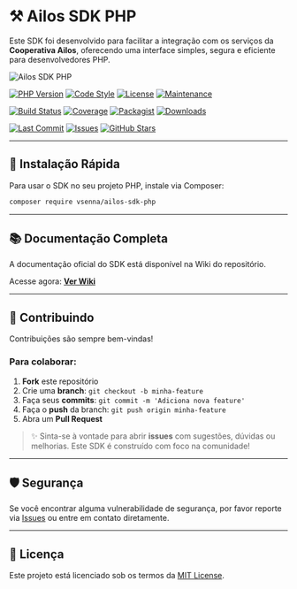 # ⚒️ Ailos SDK PHP
Este SDK foi desenvolvido para facilitar a integração com os serviços da **Cooperativa Ailos**, oferecendo uma interface simples, segura e eficiente para desenvolvedores PHP.

![Ailos SDK PHP](https://github.com/user-attachments/assets/03c1bd87-09e9-419b-af48-196d3a0956cd)

[![PHP Version](https://img.shields.io/badge/php-%3E%3D7.4-blue.svg)](https://www.php.net/)
[![Code Style](https://img.shields.io/badge/code_style-PSR--12-blue)](https://www.php-fig.org/psr/psr-12/)
[![License](https://img.shields.io/github/license/ViniciusDeSenna/ailos-sdk-php)](LICENSE)
[![Maintenance](https://img.shields.io/maintenance/yes/2025)]()

[![Build Status](https://img.shields.io/github/actions/workflow/status/ViniciusDeSenna/ailos-sdk-php/php.yml?branch=main)](https://github.com/ViniciusDeSenna/ailos-sdk-php/actions)
[![Coverage](https://img.shields.io/codecov/c/github/ViniciusDeSenna/ailos-sdk-php)](https://codecov.io/gh/ViniciusDeSenna/ailos-sdk-php)
[![Packagist](https://img.shields.io/packagist/v/vsenna/ailos-sdk-php)](https://packagist.org/packages/vsenna/ailos-sdk-php)
[![Downloads](https://img.shields.io/packagist/dt/vsenna/ailos-sdk-php)](https://packagist.org/packages/vsenna/ailos-sdk-php)

[![Last Commit](https://img.shields.io/github/last-commit/ViniciusDeSenna/ailos-sdk-php)](https://github.com/ViniciusDeSenna/ailos-sdk-php/commits)
[![Issues](https://img.shields.io/github/issues/ViniciusDeSenna/ailos-sdk-php)](https://github.com/ViniciusDeSenna/ailos-sdk-php/issues)
[![GitHub Stars](https://img.shields.io/github/stars/ViniciusDeSenna/ailos-sdk-php?style=social)](https://github.com/ViniciusDeSenna/ailos-sdk-php/stargazers)

---

## 🚀 Instalação Rápida

Para usar o SDK no seu projeto PHP, instale via Composer:

```bash
composer require vsenna/ailos-sdk-php
```

---

## 📚 Documentação Completa

A documentação oficial do SDK está disponível na Wiki do repositório.

Acesse agora: [**Ver Wiki**](https://github.com/ViniciusDeSenna/ailos-sdk-php/wiki)

---

## 🤝 Contribuindo

Contribuições são sempre bem-vindas!

### Para colaborar:

1. **Fork** este repositório  
2. Crie uma **branch**: `git checkout -b minha-feature`  
3. Faça seus **commits**: `git commit -m 'Adiciona nova feature'`  
4. Faça o **push** da branch: `git push origin minha-feature`  
5. Abra um **Pull Request**

> ✨ Sinta-se à vontade para abrir **issues** com sugestões, dúvidas ou melhorias. Este SDK é construído com foco na comunidade!

---

## 🛡️ Segurança

Se você encontrar alguma vulnerabilidade de segurança, por favor reporte via [Issues](https://github.com/ViniciusDeSenna/ailos-sdk-php/issues) ou entre em contato diretamente.

---

## 📄 Licença

Este projeto está licenciado sob os termos da [MIT License](LICENSE).
